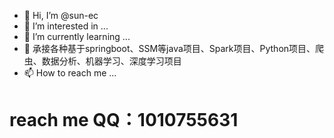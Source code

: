 - 👋 Hi, I’m @sun-ec
- 👀 I’m interested in ...
- 🌱 I’m currently learning ...
- 💞️ 承接各种基于springboot、SSM等java项目、Spark项目、Python项目、爬虫、数据分析、机器学习、深度学习项目
- 📫 How to reach me ...
# reach me QQ：1010755631
